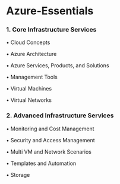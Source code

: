 # Azure-Essentials

### 1. Core Infrastructure Services

• Cloud Concepts

• Azure Architecture

• Azure Services, Products, and Solutions 

• Management Tools 

• Virtual Machines 

• Virtual Networks  


### 2. Advanced Infrastructure Services

• Monitoring and Cost Management

• Security and Access Management

• Multi VM and Network Scenarios

• Templates and Automation

• Storage
